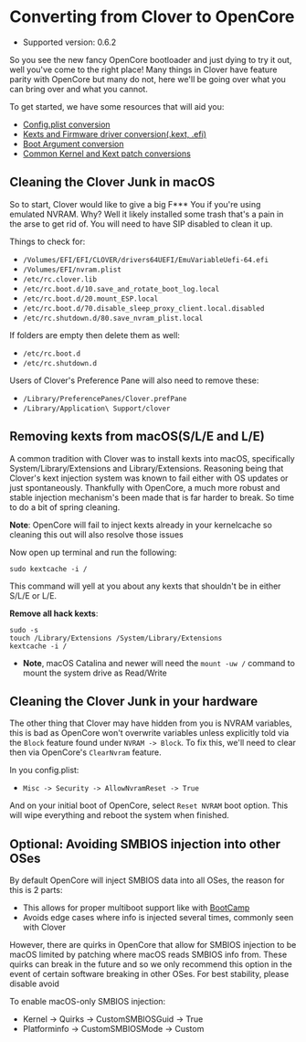# Converting from Clover to OpenCore

* Supported version: 0.6.2

So you see the new fancy OpenCore bootloader and just dying to try it out, well you've come to the right place! Many things in Clover have feature parity with OpenCore but many do not, here we'll be going over what you can bring over and what you cannot.

To get started, we have some resources that will aid you:

* [Config.plist conversion](../clover-conversion/Clover-config.md)
* [Kexts and Firmware driver conversion(.kext, .efi)](../clover-conversion/clover-efi.md)
* [Boot Argument conversion](../clover-conversion/Clover-boot-arg.md)
* [Common Kernel and Kext patch conversions](../clover-conversion/clover-patch.md)

## Cleaning the Clover Junk in macOS

So to start, Clover would like to give a big F*** You if you're using emulated NVRAM. Why? Well it likely installed some trash that's a pain in the arse to get rid of. You will need to have SIP disabled to clean it up.

Things to check for:

* `/Volumes/EFI/EFI/CLOVER/drivers64UEFI/EmuVariableUefi-64.efi`
* `/Volumes/EFI/nvram.plist`
* `/etc/rc.clover.lib`
* `/etc/rc.boot.d/10.save_and_rotate_boot_log.local`
* `/etc/rc.boot.d/20.mount_ESP.local`
* `/etc/rc.boot.d/70.disable_sleep_proxy_client.local.disabled`
* `/etc/rc.shutdown.d/80.save_nvram_plist.local​`

If folders are empty then delete them as well:

* `/etc/rc.boot.d`
* `/etc/rc.shutdown.d​`

Users of Clover's Preference Pane will also need to remove these:

* `/Library/PreferencePanes/Clover.prefPane`
* `/Library/Application\ Support/clover`

## Removing kexts from macOS(S/L/E and L/E)

A common tradition with Clover was to install kexts into macOS, specifically System/Library/Extensions and Library/Extensions. Reasoning being that Clover's kext injection system was known to fail either with OS updates or just spontaneously. Thankfully with OpenCore, a much more robust and stable injection mechanism's been made that is far harder to break. So time to do a bit of spring cleaning.

**Note**: OpenCore will fail to inject kexts already in your kernelcache so cleaning this out will also resolve those issues

Now open up terminal and run the following:

```
sudo kextcache -i /
```

This command will yell at you about any kexts that shouldn't be in either S/L/E or L/E.

**Remove all hack kexts**:

```
sudo -s
touch /Library/Extensions /System/Library/Extensions​
kextcache -i /​
```

* **Note**, macOS Catalina and newer will need the `mount -uw /` command to mount the system drive as Read/Write

## Cleaning the Clover Junk in your hardware

The other thing that Clover may have hidden from you is NVRAM variables, this is bad as OpenCore won't overwrite variables unless explicitly told via the `Block` feature found under `NVRAM -> Block`. To fix this, we'll need to clear then via OpenCore's `ClearNvram` feature.

In you config.plist:

* `Misc -> Security -> AllowNvramReset -> True`

And on your initial boot of OpenCore, select `Reset NVRAM` boot option. This will wipe everything and reboot the system when finished.

## Optional: Avoiding SMBIOS injection into other OSes

By default OpenCore will inject SMBIOS data into all OSes, the reason for this is 2 parts:

* This allows for proper multiboot support like with [BootCamp](https://dortania.github.io/OpenCore-Post-Install/multiboot/bootcamp.html)
* Avoids edge cases where info is injected several times, commonly seen with Clover

However, there are quirks in OpenCore that allow for SMBIOS injection to be macOS limited by patching where macOS reads SMBIOS info from. These quirks can break in the future and so we only recommend this option in the event of certain software breaking in other OSes. For best stability, please disable avoid

To enable macOS-only SMBIOS injection:

* Kernel -> Quirks -> CustomSMBIOSGuid -> True
* Platforminfo -> CustomSMBIOSMode -> Custom
